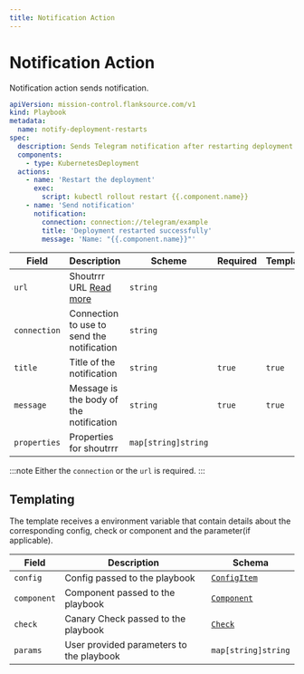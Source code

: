 ```yaml
---
title: Notification Action
---
```


# <Icon name="bell-dark"/> Notification Action

Notification action sends notification.

```yaml title="notify-deployment-restarts.yaml"
apiVersion: mission-control.flanksource.com/v1
kind: Playbook
metadata:
  name: notify-deployment-restarts
spec:
  description: Sends Telegram notification after restarting deployment
  components:
    - type: KubernetesDeployment
  actions:
    - name: 'Restart the deployment'
      exec:
        script: kubectl rollout restart {{.component.name}}
    - name: 'Send notification'
      notification:
        connection: connection://telegram/example
        title: 'Deployment restarted successfully'
        message: 'Name: "{{.component.name}}"'
```

| Field        | Description                                               | Scheme              | Required | Templatable |
| ------------ | --------------------------------------------------------- | ------------------- | -------- | ----------- |
| `url`        | Shoutrrr URL [Read more](../../notifications/overview.md) | `string`            |          |             |
| `connection` | Connection to use to send the notification                | `string`            |          |             |
| `title`      | Title of the notification                                 | `string`            | `true`   | `true`      |
| `message`    | Message is the body of the notification                   | `string`            | `true`   | `true`      |
| `properties` | Properties for shoutrrr                                   | `map[string]string` |          |             |

:::note
Either the `connection` or the `url` is required.
:::

## Templating

The template receives a environment variable that contain details about the corresponding config, check or component and the parameter(if applicable).

| Field       | Description                              | Schema                                       |
| ----------- | ---------------------------------------- | -------------------------------------------- |
| `config`    | Config passed to the playbook            | [`ConfigItem`](./reference/config-db/config-item) |
| `component` | Component passed to the playbook         | [`Component`](../references/component.md)    |
| `check`     | Canary Check passed to the playbook      | [`Check`](/reference/canary-checker/checl)            |
| `params`    | User provided parameters to the playbook | `map[string]string`                          |
